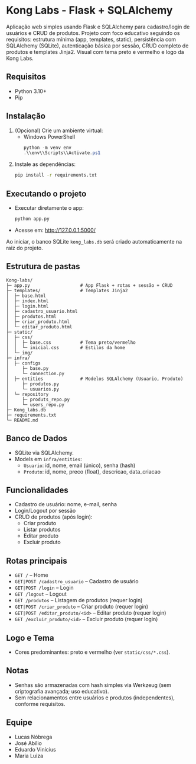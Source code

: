 # Kong Labs - Flask + SQLAlchemy

Aplicação web simples usando Flask e SQLAlchemy para cadastro/login de usuários e CRUD de produtos. Projeto com foco educativo seguindo os requisitos: estrutura mínima (app, templates, static), persistência com SQLAlchemy (SQLite), autenticação básica por sessão, CRUD completo de produtos e templates Jinja2. Visual com tema preto e vermelho e logo da Kong Labs.

## Requisitos
- Python 3.10+
- Pip

## Instalação
1. (Opcional) Crie um ambiente virtual:
   - Windows PowerShell
     ```powershell
     python -m venv env
     .\\env\\Scripts\\Activate.ps1
     ```
2. Instale as dependências:
   ```bash
   pip install -r requirements.txt
   ```

## Executando o projeto
- Executar diretamente o app:
  ```bash
  python app.py
  ```
- Acesse em: http://127.0.0.1:5000/

Ao iniciar, o banco SQLite `kong_labs.db` será criado automaticamente na raiz do projeto.

## Estrutura de pastas
```
Kong-labs/
├─ app.py                   # App Flask + rotas + sessão + CRUD                
├─ templates/               # Templates Jinja2
│  ├─ base.html
│  ├─ index.html
│  ├─ login.html
│  ├─ cadastro_usuario.html
│  ├─ produtos.html
│  ├─ criar_produto.html
│  └─ editar_produto.html
├─ static/
│  ├─ css/
│  │  ├─ base.css           # Tema preto/vermelho
│  │  └─ inicial.css        # Estilos da home
│  └─ img/
├─ infra/
│  ├─ configs
│     ├─ base.py
│     └─ connection.py
│  ├─ entities              # Modelos SQLAlchemy (Usuario, Produto)
│     ├─ produtos.py
│     └─ usuarios.py
│  └─ repository
│     ├─ produts_repo.py
│     └─ users_repo.py
├─ Kong_labs.db
├─ requirements.txt
└─ README.md
```

## Banco de Dados
- SQLite via SQLAlchemy.
- Models em `infra/entities`:
  - `Usuario`: id, nome, email (único), senha (hash)
  - `Produto`: id, nome, preco (float), descricao, data_criacao

## Funcionalidades
- Cadastro de usuário: nome, e-mail, senha
- Login/Logout por sessão
- CRUD de produtos (após login):
  - Criar produto
  - Listar produtos
  - Editar produto
  - Excluir produto

## Rotas principais
- `GET /` – Home
- `GET|POST /cadastro_usuario` – Cadastro de usuário
- `GET|POST /login` – Login
- `GET /logout` – Logout
- `GET /produtos` – Listagem de produtos (requer login)
- `GET|POST /criar_produto` – Criar produto (requer login)
- `GET|POST /editar_produto/<id>` – Editar produto (requer login)
- `GET /excluir_produto/<id>` – Excluir produto (requer login)

## Logo e Tema
- Cores predominantes: preto e vermelho (ver `static/css/*.css`).

## Notas
- Senhas são armazenadas com hash simples via Werkzeug (sem criptografia avançada; uso educativo).
- Sem relacionamentos entre usuários e produtos (independentes), conforme requisitos.

## Equipe
- Lucas Nóbrega
- José Abílio
- Eduardo Vinícius
- Maria Luiza
